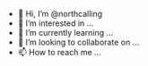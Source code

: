 - 👋 Hi, I’m @northcalling
- 👀 I’m interested in ...
- 🌱 I’m currently learning ... 
- 💞️ I’m looking to collaborate on ...
- 📫 How to reach me ...

<!---
northcalling/northcalling is a ✨ special ✨ repository because its `README.md` (this file) appears on your GitHub profile.
You can click the Preview link to take a look at your changes.
--->
